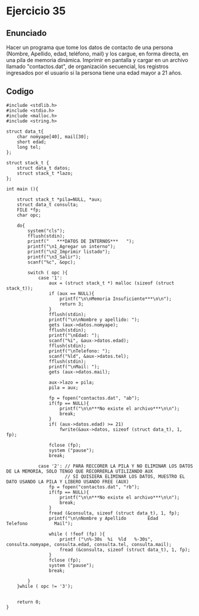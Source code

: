 # Ejercicio 35

## Enunciado
Hacer un programa que tome los datos de contacto de una persona (Nombre, Apellido, edad, teléfono, mail) y los cargue, 
en forma directa, en una pila de memoria dinámica. Imprimir en pantalla y cargar en un archivo llamado "contactos.dat", 
de organización secuencial, los registros ingresados por el usuario si la persona tiene una edad mayor a 21 años.

## Codigo
```
#include <stdlib.h>
#include <stdio.h>
#include <malloc.h>
#include <string.h>

struct data_t{
	char nomyape[40], mail[30];
	short edad;
	long tel;
};

struct stack_t {
	struct data_t datos;
	struct stack_t *lazo;
};

int main (){

	struct stack_t *pila=NULL, *aux;
	struct data_t consulta;
	FILE *fp;
	char opc;

	do{
		system("cls");
		fflush(stdin);
		printf("   ***DATOS DE INTERNOS***   ");
		printf("\n1_Agregar un interno");
		printf("\n2_Imprimir listado");
		printf("\n3_Salir");
        scanf("%c", &opc);

		switch ( opc ){
		    case '1':
	    		aux = (struct stack_t *) malloc (sizeof (struct stack_t));
		    	if (aux == NULL){
		    		printf("\n\nMemoria Insuficiente***\n\n");
		    		return 3;
		    	}
		   		fflush(stdin);
		   		printf("\n\nNombre y apellido: ");
		   		gets (aux->datos.nomyape);
		   		fflush(stdin);
		   		printf("\nEdad: ");
		   		scanf("%i", &aux->datos.edad);
	    		fflush(stdin);
	    		printf("\nTelefono: ");
	    	    scanf("%ld", &aux->datos.tel);
		    	fflush(stdin);
		   		printf("\nMail: ");
		   		gets (aux->datos.mail);

		   		aux->lazo = pila;
		   		pila = aux;

		   		fp = fopen("contactos.dat", "ab");
		   		if(fp == NULL){
		       	   	printf("\n\n***No existe el archivo***\n\n");
		   	   	   	break;
		       	}
		    	if( (aux->datos.edad) >= 21)
		    		fwrite(&aux->datos, sizeof (struct data_t), 1, fp);

		    	fclose (fp);
		    	system ("pause");
		    	break;

		    case '2': // PARA RECCORER LA PILA Y NO ELIMINAR LOS DATOS DE LA MEMORIA, SOLO TENGO QUE RECORRERLA UTILIZANDO AUX
		    	      // SI QUISIERA ELIMINAR LOS DATOS, MUESTRO EL DATO USANDO LA PILA Y LIBERO USANDO FREE (AUX)
		    	fp = fopen("contactos.dat", "rb");
		    	if(fp == NULL){
		      	   	printf("\n\n***No existe el archivo***\n\n");
		   	   	   	break;
		       	}
		 		fread (&consulta, sizeof (struct data_t), 1, fp);
		 		printf("\n\nNombre y Apellido        Edad       Telefono          Mail");

		 		while ( !feof (fp) ){
		 			printf ("\n%-30s  %i  %ld   %-30s", consulta.nomyape, consulta.edad, consulta.tel, consulta.mail);
		 			fread (&consulta, sizeof (struct data_t), 1, fp);
		 		}
		    	fclose (fp);
		    	system ("pause");
		    	break;

		}
	}while ( opc != '3');


    return 0;
}

```
